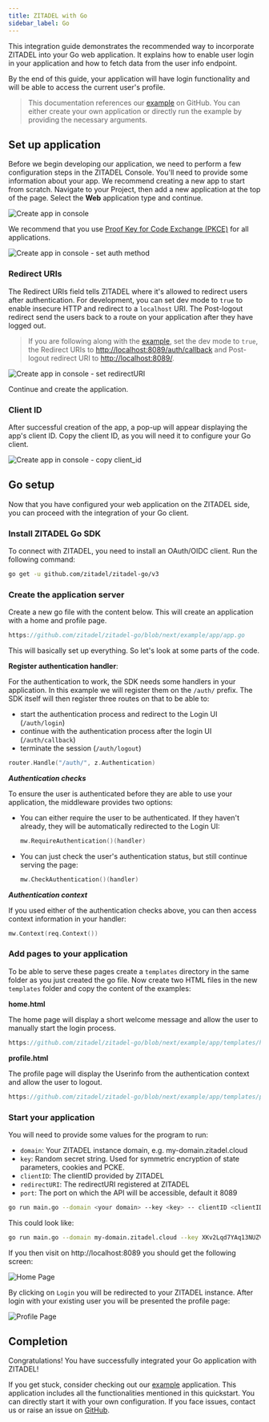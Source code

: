 ```yaml
---
title: ZITADEL with Go
sidebar_label: Go
---
```


This integration guide demonstrates the recommended way to incorporate ZITADEL into your Go web application. 
It explains how to enable user login in your application and how to fetch data from the user info endpoint.

By the end of this guide, your application will have login functionality and will be able to access the current user's profile.

> This documentation references our [example](https://github.com/zitadel/zitadel-go) on GitHub. 
> You can either create your own application or directly run the example by providing the necessary arguments.

## Set up application

Before we begin developing our application, we need to perform a few configuration steps in the ZITADEL Console.
You'll need to provide some information about your app. We recommend creating a new app to start from scratch. Navigate to your Project, then add a new application at the top of the page.
Select the **Web** application type and continue.

![Create app in console](/img/go/app-create.png)

We recommend that you use [Proof Key for Code Exchange (PKCE)](/apis/openidoauth/grant-types#proof-key-for-code-exchange) for all applications.

![Create app in console - set auth method](/img/go/app-create-auth.png)

### Redirect URIs

The Redirect URIs field tells ZITADEL where it's allowed to redirect users after authentication. For development, you can set dev mode to `true` to enable insecure HTTP and redirect to a `localhost` URI.
The Post-logout redirect send the users back to a route on your application after they have logged out.

> If you are following along with the [example](https://github.com/zitadel/zitadel-go), set the dev mode to `true`, the Redirect URIs to <http://localhost:8089/auth/callback> and Post-logout redirect URI to <http://localhost:8089/>.

![Create app in console - set redirectURI](/img/go/app-create-redirect.png)

Continue and create the application.

### Client ID

After successful creation of the app, a pop-up will appear displaying the app's client ID. Copy the client ID, as you will need it to configure your Go client.

![Create app in console - copy client_id](/img/go/app-create-clientid.png)

## Go setup

Now that you have configured your web application on the ZITADEL side, you can proceed with the integration of your Go client.

### Install ZITADEL Go SDK

To connect with ZITADEL, you need to install an OAuth/OIDC client. Run the following command:

```bash
go get -u github.com/zitadel/zitadel-go/v3
```

### Create the application server

Create a new go file with the content below. This will create an application with a home and profile page.

```go reference
https://github.com/zitadel/zitadel-go/blob/next/example/app/app.go
```

This will basically set up everything. So let's look at some parts of the code.

**Register authentication handler**:

For the authentication to work, the SDK needs some handlers in your application.
In this example we will register them on the `/auth/` prefix.
The SDK itself will then register three routes on that to be able to:
 - start the authentication process and redirect to the Login UI (`/auth/login`)
 - continue with the authentication process after the login UI (`/auth/callback`)
 - terminate the session (`/auth/logout`)

```go
router.Handle("/auth/", z.Authentication)
```

***Authentication checks***

To ensure the user is authenticated before they are able to use your application, the middleware provides two options:
- You can either require the user to be authenticated. If they haven't already, they will be automatically redirected to the Login UI:
    ```go
    mw.RequireAuthentication()(handler)
    ```
- You can just check the user's authentication status, but still continue serving the page:
    ```go
    mw.CheckAuthentication()(handler)
    ```
  
***Authentication context***

If you used either of the authentication checks above, you can then access context information in your handler:
```go
mw.Context(req.Context())
```

### Add pages to your application

To be able to serve these pages create a `templates` directory in the same folder as you just created the go file.
Now create two HTML files in the new `templates` folder and copy the content of the examples:

**home.html**

The home page will display a short welcome message and allow the user to manually start the login process.

```go reference
https://github.com/zitadel/zitadel-go/blob/next/example/app/templates/home.html
```

**profile.html**

The profile page will display the Userinfo from the authentication context and allow the user to logout.

```go reference
https://github.com/zitadel/zitadel-go/blob/next/example/app/templates/profile.html
```

### Start your application

You will need to provide some values for the program to run:
- `domain`: Your ZITADEL instance domain, e.g. my-domain.zitadel.cloud
- `key`: Random secret string. Used for symmetric encryption of state parameters, cookies and PCKE. 
- `clientID`: The clientID provided by ZITADEL
- `redirectURI`: The redirectURI registered at ZITADEL
- `port`: The port on which the API will be accessible, default it 8089

```bash
go run main.go --domain <your domain> --key <key> -- clientID <clientID> --redirectURI <redirectURI>
```

This could look like:

```bash
go run main.go --domain my-domain.zitadel.cloud --key XKv2Lqd7YAq13NUZVUWZEWZeruqyzViM --clientID 243861220627644836@example --redirectURI http://localhost:8089/auth/callback
```

If you then visit on http://localhost:8089 you should get the following screen:

![Home Page](/img/go/app-home.png)

By clicking on `Login` you will be redirected to your ZITADEL instance. After login with your existing user you will be presented the profile page:

![Profile Page](/img/go/app-profile.png)

## Completion

Congratulations! You have successfully integrated your Go application with ZITADEL!

If you get stuck, consider checking out our [example](https://github.com/zitadel/zitadel-go) application. 
This application includes all the functionalities mentioned in this quickstart. 
You can directly start it with your own configuration. If you face issues, contact us or raise an issue on [GitHub](https://github.com/zitadel/zitadel-go/issues).

